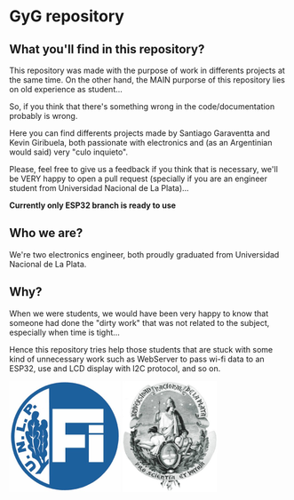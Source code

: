 # GyG repository
## What you'll find in this repository? 
This repository was made with the purpose of work in differents projects at the same time. On the other hand, the MAIN purporse of this repository lies on old experience as student...

So, if you think that there's something wrong in the code/documentation probably is wrong.

Here you can find differents projects made by Santiago Garaventta and Kevin Giribuela, both passionate with electronics and (as an Argentinian would said) very "culo inquieto".

Please, feel free to give us a feedback if you think that is necessary, we'll be VERY happy to open a pull request (specially if you are an engineer student from Universidad Nacional de La Plata)...


**Currently only ESP32 branch is ready to use**

## Who we are?
We're two electronics engineer, both proudly graduated from Universidad Nacional de La Plata.

## Why?
When we were students, we would have been very happy to know that someone had done the "dirty work" that was not related to the subject, especially when time is tight... 

Hence this repository tries help those students that are stuck with some kind of unnecessary work such as WebServer to pass wi-fi data to an ESP32, use and LCD display with I2C protocol, and so on.

<img src="images/logo_fi.jpg"  width="200" height="200"> <img src="images/logo_unlp.jpg"  width="170" height="200">
